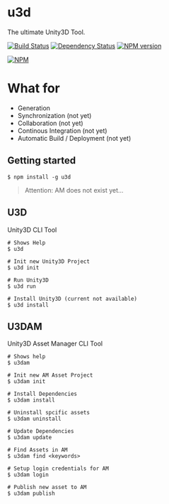 u3d
===

The ultimate Unity3D Tool.

[![Build Status](https://travis-ci.org/Ninevillage/u3d.svg?branch=master)](https://travis-ci.org/Ninevillage/u3d)
[![Dependency Status](https://gemnasium.com/Ninevillage/u3d.svg)](https://gemnasium.com/Ninevillage/u3d)
[![NPM version](https://badge.fury.io/js/u3d.svg)](http://badge.fury.io/js/u3d)


[![NPM](https://nodei.co/npm/u3d.png)](https://nodei.co/npm/u3d/)

# What for

* Generation
* Synchronization (not yet)
* Collaboration (not yet)
* Continous Integration (not yet)
* Automatic Build / Deployment (not yet)

## Getting started
```
$ npm install -g u3d
```

> Attention: AM does not exist yet...

## U3D
Unity3D CLI Tool
```
# Shows Help
$ u3d

# Init new Unity3D Project
$ u3d init

# Run Unity3D
$ u3d run

# Install Unity3D (current not available)
$ u3d install
```

## U3DAM
Unity3D Asset Manager CLI Tool
```
# Shows help
$ u3dam

# Init new AM Asset Project
$ u3dam init

# Install Dependencies
$ u3dam install

# Uninstall spcific assets
$ u3dam uninstall

# Update Dependencies
$ u3dam update

# Find Assets in AM
$ u3dam find <keywords>

# Setup login credentials for AM
$ u3dam login

# Publish new asset to AM
$ u3dam publish
```
